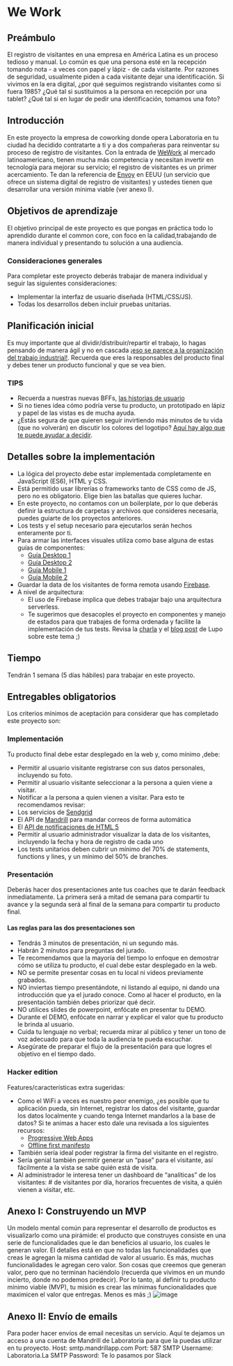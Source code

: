 # We Work

## Preámbulo

El registro de visitantes en una empresa en América Latina es un proceso tedioso y manual. Lo común es que una persona esté en la recepción tomando nota - a veces con papel y lápiz - de cada visitante. Por razones de seguridad, usualmente piden a cada visitante dejar una identificación. Si vivimos en la era digital, ¿por qué seguimos registrando visitantes como si fuera 1985? ¿Qué tal si sustituimos a la persona en recepción por una tablet? ¿Qué tal si en lugar de pedir una identificación, tomamos una foto?

## Introducción

En este proyecto la empresa de coworking donde opera Laboratoria en tu ciudad ha decidido contratarte a ti y a dos compañeras para reinventar su proceso de registro de visitantes. Con la entrada de [WeWork](https://www.googleadservices.com/pagead/aclk?sa=L&ai=DChcSEwilrK_T5KjcAhWCj7MKHexzAEgYABAAGgJxbg&ohost=www.google.cl&cid=CAASE-RoAxXTp1Cd0ErxEHpPSGuF4Hk&sig=AOD64_38ykNPf0QRtI9n4CFtpQpth-MrNQ&q=&ved=0ahUKEwjswKvT5KjcAhVkU98KHUcYCeMQ0QwIJA&adurl=) al mercado latinoamericano, tienen mucha más competencia y necesitan invertir en tecnología para mejorar su servicio; el registro de visitantes es un primer acercamiento. Te dan la referencia de [Envoy](https://envoy.com/) en EEUU (un servicio que ofrece un sistema digital de registro de visitantes) y ustedes tienen que desarrollar una versión mínima viable (ver anexo I).

## Objetivos de aprendizaje

El objetivo principal de este proyecto es que pongas en práctica todo lo aprendido durante el common core, con foco en la calidad,trabajando de manera individual y presentando tu solución a una audiencia.

### Consideraciones generales

Para completar este proyecto deberás trabajar de manera individual y seguir las siguientes consideraciones:

- Implementar la interfaz de usuario diseñada (HTML/CSS/JS).
- Todas los desarrollos deben incluir pruebas unitarias.

## Planificación inicial

Es muy importante que al dividir/distribuir/repartir el trabajo, lo hagas pensando de manera ágil y no en cascada [¡eso se parece a la organización del trabajo industrial!](https://media.giphy.com/media/OQ872dEsRi8cU/source.gif). Recuerda que eres la responsables del producto final y debes tener un producto funcional y que se vea bien.

### TIPS

- Recuerda a nuestras nuevas BFFs, [las historias de usuario](http://jmbeas.es/guias/historias-de-usuario/)
- Si no tienes idea cómo podría verse tu producto, un prototipado en lápiz y papel de las vistas es de mucha ayuda.
- ¿Estás segura de que quieren seguir invirtiendo más minutos de tu vida (que no volverán) en discutir los colores del logotipo? [Aquí hay algo que te puede ayudar a decidir](https://play.google.com/store/apps/details?id=com.flip.war_daddy.flip_coin).

## Detalles sobre la implementación

- La lógica del proyecto debe estar implementada completamente en JavaScript (ES6), HTML y CSS.
- Está permitido usar librerías o frameworks tanto de CSS como de JS, pero no es obligatorio. Elige bien las batallas que quieres luchar.
- En este proyecto, no contamos con un boilerplate, por lo que deberás definir la estructura de carpetas y archivos que consideres necesaria, puedes guiarte de los proyectos anteriores.
- Los tests y el setup necesario para ejecutarlos serán hechos enteramente por ti.
- Para armar las interfaces visuales utiliza como base alguna de estas guías de componentes:
  - [Guía Desktop 1](https://www.figma.com/file/F3aUqpHWOfZsEQifTPIleXo6/material-kit-free)
  - [Guía Desktop 2](https://www.figma.com/file/S39H0B1LOnaVICIUiApFTfoP/_Style-Guide---Desktop---Style-Guide)
  - [Guía Mobile 1](https://www.figma.com/file/00VTwmTNvLVaBLkxrMFbT8/Google-Material-Design)
  - [Guía Mobile 2](https://www.figma.com/file/O2Xraz3mraQHvevNsicMl91V/ejemplos-2)
- Guardar la data de los visitantes de forma remota usando [Firebase](https://firebase.google.com/).
- A nivel de arquitectura:
  - El uso de Firebase implica que debes trabajar bajo una arquitectura serverless.
  - Te sugerimos que desacoples el proyecto en componentes y manejo de estados para que trabajes de forma ordenada y facilite la implementación de tus tests. Revisa la [charla](https://www.youtube.com/watch?v=g_BxnUJTUSk) y el [blog post](https://medium.com/laboratoria-developers/arquitectura-de-interfaces-web-parte-1-a41053c2a1f2) de Lupo sobre este tema ;)

## Tiempo

Tendrán 1 semana (5 días hábiles) para trabajar en este proyecto.

## Entregables obligatorios

Los criterios mínimos de aceptación para considerar que has completado este proyecto son:

### Implementación

Tu producto final debe estar desplegado en la web y, como mínimo ,debe:

- Permitir al usuario visitante registrarse con sus datos personales, incluyendo su foto.
- Permitir al usuario visitante seleccionar a la persona a quien viene a visitar.
- Notificar a la persona a quien vienen a visitar. Para esto te recomendamos revisar:
- Los servicios de [Sendgrid](https://sendgrid.com/ )
- El API de [Mandrill](https://mandrillapp.com/docs/) para mandar correos de forma automática
- El [API de notificaciones de HTML 5](https://developer.mozilla.org/en-US/docs/Web/API/notification)
- Permitir al usuario administrador visualizar la data de los visitantes, incluyendo la fecha y hora de registro de cada uno
- Los tests unitarios deben cubrir un mínimo del 70% de statements, functions y lines, y un mínimo del 50% de branches.

### Presentación

Deberás hacer dos presentaciones ante tus coaches que te darán feedback inmediatamente. La primera será a mitad de semana para compartir tu avance y la segunda será al final de la semana para compartir tu producto final.

#### Las reglas para las dos presentaciones son

- Tendrás 3 minutos de presentación, ni un segundo más.
- Habrán 2 minutos para preguntas del jurado.
- Te recomendamos que la mayoría del tiempo lo enfoque en demostrar cómo se utiliza tu producto, el cual debe estar desplegado en la web.
- NO se permite presentar cosas en tu local ni videos previamente grabados.
- NO inviertas tiempo presentándote, ni listando al equipo, ni dando una introducción que ya el jurado conoce. Como al hacer el producto, en la presentación también debes priorizar qué decir.
- NO utilices slides de powerpoint, enfócate en presentar tu DEMO.
- Durante el DEMO, enfócate en narrar y explicar el valor que tu producto le brinda al usuario.
- Cuida tu lenguaje no verbal; recuerda mirar al público y tener un tono de voz adecuado para que toda la audiencia te pueda escuchar.
- Asegúrate de preparar el flujo de la presentación para que logres el objetivo en el tiempo dado.

### Hacker edition

Features/características extra sugeridas:

- Como el WiFi a veces es nuestro peor enemigo, ¿es posible que tu aplicación pueda, sin Internet, registrar los datos del visitante, guardar los datos localmente y cuando tenga Internet mandarlos a la base de datos? Si te animas a hacer esto dale una revisada a los siguientes recursos:
  - [Progressive Web Apps](https://developers.google.com/web/progressive-web-apps/)
  - [Offline first manifesto](http://offlinefirst.org/)
- También sería ideal poder registrar la firma del visitante en el registro.
- Sería genial también permitir generar un “pase” para el visitante, así fácilmente a la vista se sabe quién está de visita.
- Al administrador le interesa tener un dashboard de “analíticas” de los visitantes: # de visitantes por día, horarios frecuentes de visita, a quién vienen a visitar, etc.

## Anexo I: Construyendo un MVP

Un modelo mental común para representar el desarrollo de productos es visualizarlo como una pirámide: el producto que construyes consiste en una serie de funcionalidades que le dan beneficios al usuario, los cuales le generan valor. El detalles está en que no todas las funcionalidades que creas le agregan la misma cantidad de valor al usuario. Es más, muchas funcionalidades le agregan cero valor. Son cosas que creemos que generan valor, pero que no terminan haciéndolo (recuerda que vivimos en un mundo incierto, donde no podemos predecir). Por lo tanto, al definir tu producto mínimo viable (MVP), tu misión es crear las mínimas funcionalidades que maximicen el valor que entregas. Menos es más ;)
![image](https://user-images.githubusercontent.com/7809496/43321432-d253abe8-9179-11e8-8d08-44a44db6ed0a.png)

## Anexo II: Envío de emails

Para poder hacer envíos de email necesitas un servicio. Aquí te dejamos un acceso a una cuenta de Mandrill de Laboratoria para que la puedas utilizar en tu proyecto.
Host: smtp.mandrillapp.com Port: 587 SMTP Username: Laboratoria.La SMTP Password: Te lo pasamos por Slack
